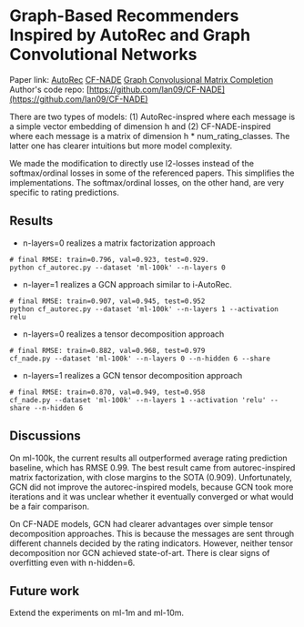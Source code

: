 Graph-Based Recommenders Inspired by AutoRec and Graph Convolutional Networks
============

Paper link: [AutoRec](http://users.cecs.anu.edu.au/~u5098633/papers/www15.pdf) [CF-NADE](https://arxiv.org/pdf/1605.09477.pdf) [Graph Convolusional Matrix Completion](https://arxiv.org/pdf/1706.02263.pdf)
Author's code repo: [https://github.com/Ian09/CF-NADE](https://github.com/Ian09/CF-NADE)

There are two types of models: (1) AutoRec-inspred where each message is a simple vector embedding of dimension h and (2) CF-NADE-inspired where each message is a matrix of dimension h * num_rating_classes. The latter one has clearer intuitions but more model complexity.

We made the modification to directly use l2-losses instead of the softmax/ordinal losses in some of the referenced papers. This simplifies the implementations. The softmax/ordinal losses, on the other hand, are very specific to rating predictions.

Results
-------

* n-layers=0 realizes a matrix factorization approach
```
# final RMSE: train=0.796, val=0.923, test=0.929.
python cf_autorec.py --dataset 'ml-100k' --n-layers 0
```

* n-layer=1 realizes a GCN approach similar to i-AutoRec.
```
# final RMSE: train=0.907, val=0.945, test=0.952
python cf_autorec.py --dataset 'ml-100k' --n-layers 1 --activation relu
```

* n-layers=0 realizes a tensor decomposition approach
```
# final RMSE: train=0.882, val=0.968, test=0.979
cf_nade.py --dataset 'ml-100k' --n-layers 0 --n-hidden 6 --share
```

* n-layers=1 realizes a GCN tensor decomposition approach
```
# final RMSE: train=0.870, val=0.949, test=0.958
cf_nade.py --dataset 'ml-100k' --n-layers 1 --activation 'relu' --share --n-hidden 6
```


Discussions
-------
On ml-100k, the current results all outperformed average rating prediction baseline, which has RMSE 0.99. The best result came from autorec-inspired matrix factorization, with close margins to the SOTA (0.909). Unfortunately, GCN did not improve the autorec-inspired models, because GCN took more iterations and it was unclear whether it eventually converged or what would be a fair comparison.

On CF-NADE models, GCN had clearer advantages over simple tensor decomposition approaches. This is because the messages are sent through different channels decided by the rating indicators. However, neither tensor decomposition nor GCN achieved state-of-art. There is clear signs of overfitting even with n-hidden=6.

Future work
-------
Extend the experiments on ml-1m and ml-10m.